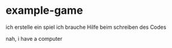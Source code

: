 # example-game
ich erstelle ein spiel ich brauche Hilfe beim schreiben des Codes

nah, i have a computer
